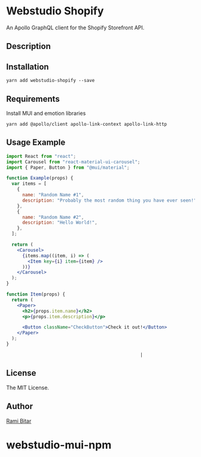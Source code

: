# Webstudio Shopify

An Apollo GraphQL client for the Shopify Storefront API.

## Description

## Installation

```shell
yarn add webstudio-shopify --save
```

## Requirements

Install MUI and emotion libraries

```shell
yarn add @apollo/client apollo-link-context apollo-link-http
```

## Usage Example

```jsx
import React from "react";
import Carousel from "react-material-ui-carousel";
import { Paper, Button } from "@mui/material";

function Example(props) {
  var items = [
    {
      name: "Random Name #1",
      description: "Probably the most random thing you have ever seen!",
    },
    {
      name: "Random Name #2",
      description: "Hello World!",
    },
  ];

  return (
    <Carousel>
      {items.map((item, i) => (
        <Item key={i} item={item} />
      ))}
    </Carousel>
  );
}

function Item(props) {
  return (
    <Paper>
      <h2>{props.item.name}</h2>
      <p>{props.item.description}</p>

      <Button className="CheckButton">Check it out!</Button>
    </Paper>
  );
}
```

                                                      |

## License

The MIT License.

## Author

[Rami Bitar](https://github.com/rbitar)

# webstudio-mui-npm
